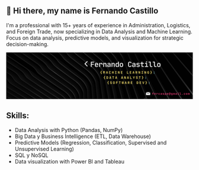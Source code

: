 ## 👋 Hi there, my name is Fernando Castillo

I'm a professional with 15+ years of experience in Administration, Logistics, and Foreign Trade, now specializing in Data Analysis and Machine Learning.
Focus on data analysis, predictive models, and visualization for strategic decision-making.


 ![Banner](https://github.com/Fercaspe/Fercaspe/blob/main/Banner_FC.png) 


 ## Skills:

 <ul>
 <li>Data Analysis with Python (Pandas, NumPy)</li>
 <li>Big Data y Business Intelligence (ETL, Data Warehouse)</li>
 <li>Predictive Models (Regression, Classification, Supervised and Unsupervised Learning)</li>
 <li>SQL y NoSQL</li>
 <li>Data visualization with Power BI and Tableau</li>
</ul>

<!-- Tech Stack: -->

